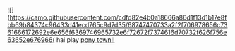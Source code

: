 ![](https://camo.githubusercontent.com/cdfd82e4b0a18666a86d1f13d1b17e8fbb69b84374c96433d41ecd765c9d7d35/68747470733a2f2f706978656c7361666172692e6e656f6369746965732e6f72672f7374616d70732f626f756e63652e676966(
hai play [pony town!!](https://pony.town)
